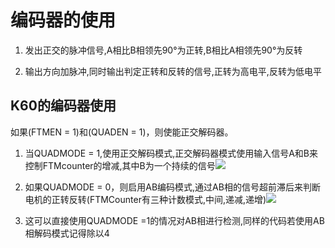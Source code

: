 # 编码器的使用

1. 发出正交的脉冲信号,A相比B相领先90°为正转,B相比A相领先90°为反转

2. 输出方向加脉冲,同时输出判定正转和反转的信号,正转为高电平,反转为低电平

## K60的编码器使用

如果(FTMEN = 1)和(QUADEN = 1)，则使能正交解码器。

1. 当QUADMODE = 1,使用正交解码模式,正交解码器模式使用输入信号A和B来控制FTMcounter的增减,其中B为一个持续的信号![](/home/qrq/Documents/xxbj/NXP-K60龙邱/img/正交译码模式.png)

2. 如果QUADMODE = 0，则启用AB编码模式,通过AB相的信号超前滞后来判断电机的正转反转(FTMCounter有三种计数模式,中间,递减,递增)![](/home/qrq/Documents/xxbj/NXP-K60龙邱/img/AB相编解码.png)

3. 这可以直接使用QUADMODE =1的情况对AB相进行检测,同样的代码若使用AB相解码模式记得除以4
